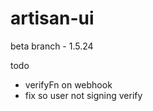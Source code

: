 # artisan-ui

beta branch - 1.5.24







todo
- verifyFn on webhook
- fix so user not signing verify

